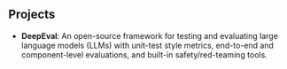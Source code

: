 ## Projects

- **DeepEval**: An open-source framework for testing and evaluating large language models (LLMs) with unit-test style metrics, end-to-end and component-level evaluations, and built-in safety/red-teaming tools.

